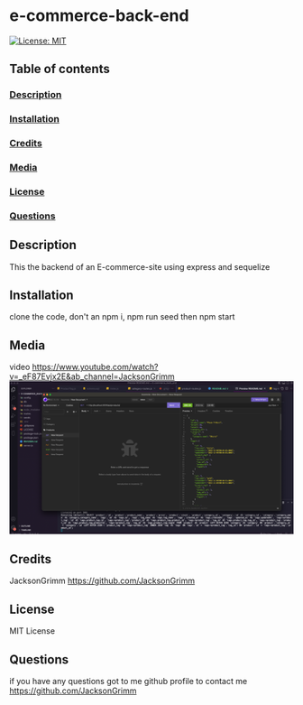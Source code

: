 # e-commerce-back-end

[![License: MIT](https://img.shields.io/badge/License-MIT-yellow.svg)](https://opensource.org/licenses/MIT)

## Table of contents

### [Description](#description)

### [Installation](#installation)

### [Credits](#credits)

### [Media](#media)

### [License](#license)

### [Questions](#questions)

## Description

This the backend of an E-commerce-site using express and sequelize

## Installation

clone the code, don't an npm i, npm run seed then npm start

## Media

video
https://www.youtube.com/watch?v=_eF87Evjx2E&ab_channel=JacksonGrimm
![Alt text](./ScreenShot-backend.png)

## Credits

JacksonGrimm
https://github.com/JacksonGrimm

## License

MIT License

## Questions

if you have any questions got to me github profile to contact me
https://github.com/JacksonGrimm
